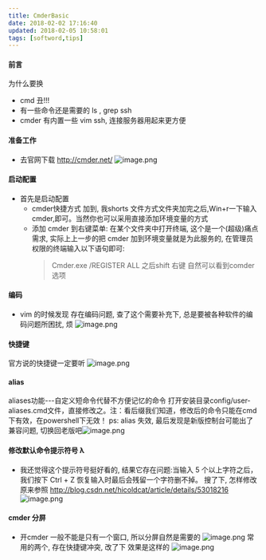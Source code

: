 ```yaml
---
title: CmderBasic
date: 2018-02-02 17:16:40
updated: 2018-02-05 10:58:01
tags: [softword,tips]
---
```

#### 前言
为什么要换
* cmd 丑!!!
* 有一些命令还是需要的 ls , grep ssh 
* cmder 有内置一些 vim ssh, 连接服务器用起来更方便

#### 准备工作
* 去官网下载 http://cmder.net/ 
  ![image.png](http://upload-images.jianshu.io/upload_images/4832809-3c3ecd705a016e32.png?imageMogr2/auto-orient/strip%7CimageView2/2/w/1240)

#### 启动配置
* 首先是启动配置
  - cmder快捷方式 加到, 我shorts 文件方式文件夹加完之后,Win+r一下输入cmder,即可。当然你也可以采用直接添加环境变量的方式
  - 添加 cmder 到右键菜单: 在某个文件夹中打开终端, 这个是一个(超级)痛点需求, 实际上上一步的把 cmder 加到环境变量就是为此服务的, 在管理员权限的终端输入以下语句即可:
    > Cmder.exe /REGISTER ALL
  之后shift 右键 自然可以看到comder选项
#### 编码
* vim 的时候发现 存在编码问题, 查了这个需要补充下, 总是要被各种软件的编码问题所困扰, 烦
  ![image.png](http://upload-images.jianshu.io/upload_images/4832809-762c702781cfee19.png?imageMogr2/auto-orient/strip%7CimageView2/2/w/1240)
#### 快捷键
官方说的快捷键一定要听
![image.png](http://upload-images.jianshu.io/upload_images/4832809-c1e96fbef2bd925b.png?imageMogr2/auto-orient/strip%7CimageView2/2/w/1240)
#### alias
aliases功能---自定义短命令代替不方便记忆的命令
打开安装目录config/user-aliases.cmd文件，直接修改之。注：看后缀我们知道，修改后的命令只能在cmd下有效，在powershell下无效！
ps: alias 失效, 最后发现是新版控制台可能出了兼容问题, 切换回老版吧![image.png](http://upload-images.jianshu.io/upload_images/4832809-cbbec2a7b0c9e9d5.png?imageMogr2/auto-orient/strip%7CimageView2/2/w/1240)
#### 修改默认命令提示符号 λ
* 我还觉得这个提示符号挺好看的, 结果它存在问题:当输入 5 个以上字符之后，我们按下 Ctrl + Z 恢复输入时最后会残留一个字符删不掉。
搜了下, 怎样修改 原来参照 http://blog.csdn.net/hicoldcat/article/details/53018216
![image.png](http://upload-images.jianshu.io/upload_images/4832809-e2be5dfc6e35a871.png?imageMogr2/auto-orient/strip%7CimageView2/2/w/1240)
#### cmder 分屏
* 开cmder 一般不能是只有一个窗口, 所以分屏自然是需要的
![image.png](http://upload-images.jianshu.io/upload_images/4832809-62d57fc37cf13fa2.png?imageMogr2/auto-orient/strip%7CimageView2/2/w/1240)
常用的两个, 存在快捷键冲突, 改了下
效果是这样的
![image.png](http://upload-images.jianshu.io/upload_images/4832809-8d0ba69f7b39f9bb.png?imageMogr2/auto-orient/strip%7CimageView2/2/w/1240)